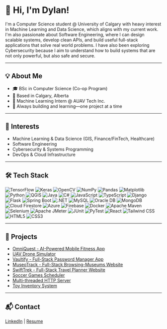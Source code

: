 # 👋 Hi, I'm Dylan!
I'm a Computer Science student @ University of Calgary with heavy interest in Machine Learning and Data Science, which aligns with my current work. I'm also passionate about Software Engineering, where I can design scalable systems, develop clean APIs, and build useful full-stack applications that solve real world problems. I have also been exploring Cybersecurity because I aim to understand how to build systems that are not only powerful, but also safe and secure.

---

## 💡 About Me

- 🎓 BSc in Computer Science (Co-op Program)
- 📍 Based in Calgary, Alberta  
- 💼 Machine Learning Intern @ AUAV Tech Inc.
- 🚀 Always building and learning—one project at a time

---

## 🎯 Interests
- Machine Learning & Data Science (GIS, Finance/FinTech, Healthcare)
- Software Engineering
- Cybersecurity & Systems Programming  
- DevOps & Cloud Infrastructure  

---

## 🛠️ Tech Stack

![TensorFlow](https://img.shields.io/badge/TensorFlow-FF6F00?style=flat&logo=tensorflow&logoColor=white)
![Keras](https://img.shields.io/badge/Keras-D00000?style=flat&logo=keras&logoColor=white)
![OpenCV](https://img.shields.io/badge/OpenCV-5C3EE8?style=flat&logo=opencv&logoColor=white)
![NumPy](https://img.shields.io/badge/NumPy-013243?style=flat&logo=numpy&logoColor=white)
![Pandas](https://img.shields.io/badge/Pandas-150458?style=flat&logo=pandas&logoColor=white)
![Matplotlib](https://img.shields.io/badge/Matplotlib-11557C?style=flat)![Python](https://img.shields.io/badge/Python-3776AB?style=flat&logo=python&logoColor=white) 
![QGIS](https://img.shields.io/badge/QGIS-589632?style=flat&logo=qgis&logoColor=white)
![Java](https://img.shields.io/badge/Java-007396?style=flat&logo=java&logoColor=white)
![C#](https://img.shields.io/badge/C%23-239120?style=flat&logo=c-sharp&logoColor=white)
![JavaScript](https://img.shields.io/badge/JavaScript-F7DF1E?style=flat&logo=javascript&logoColor=black)
![TypeScript](https://img.shields.io/badge/TypeScript-3178C6?style=flat&logo=typescript&logoColor=white)
![Django](https://img.shields.io/badge/Django-092E20?style=flat&logo=django&logoColor=white)
![Flask](https://img.shields.io/badge/Flask-000000?style=flat&logo=flask&logoColor=white)
![Spring Boot](https://img.shields.io/badge/Spring%20Boot-6DB33F?style=flat&logo=spring-boot&logoColor=white)
![.NET](https://img.shields.io/badge/.NET-512BD4?style=flat&logo=dotnet&logoColor=white)
![MySQL](https://img.shields.io/badge/MySQL-4479A1?style=flat&logo=mysql&logoColor=white)
![Oracle DB](https://img.shields.io/badge/Oracle_DB-F80000?style=flat&logo=oracle&logoColor=white)
![MongoDB](https://img.shields.io/badge/MongoDB-47A248?style=flat&logo=mongodb&logoColor=white)
![Cloud Firestore](https://img.shields.io/badge/Cloud_Firestore-FFCA28?style=flat&logo=google-cloud&logoColor=black)
![Azure](https://img.shields.io/badge/Azure-0078D4?style=flat&logo=microsoft-azure&logoColor=white)
![Firebase](https://img.shields.io/badge/Firebase-FFCA28?style=flat&logo=firebase&logoColor=black)
![Docker](https://img.shields.io/badge/Docker-2496ED?style=flat&logo=docker&logoColor=white)
 ![Apache Maven](https://img.shields.io/badge/Apache_Maven-C71A36?style=flat&logo=apachemaven&logoColor=white)
![Selenium](https://img.shields.io/badge/Selenium-43B02A?style=flat&logo=selenium&logoColor=white)
![Apache JMeter](https://img.shields.io/badge/Apache_JMeter-D22128?style=flat&logo=apache&logoColor=white)
![JUnit](https://img.shields.io/badge/JUnit-25A162?style=flat&logo=java&logoColor=white)
![PyTest](https://img.shields.io/badge/PyTest-3776AB?style=flat&logo=python&logoColor=white) 
![React](https://img.shields.io/badge/React-20232A?style=flat&logo=react&logoColor=61DAFB)
![Tailwind CSS](https://img.shields.io/badge/Tailwind_CSS-38B2AC?style=flat&logo=tailwind-css&logoColor=white)
![HTML5](https://img.shields.io/badge/HTML5-E34F26?style=flat&logo=html5&logoColor=white)
![CSS3](https://img.shields.io/badge/CSS3-1572B6?style=flat&logo=css3&logoColor=white)

---

## 📂 Projects

- [OmniQuest - AI-Powered Mobile Fitness App](https://github.com/dylanrylee/OmniQuest)
- [UAV Drone Simulator](https://github.com/dylanrylee/UAV_Drone_Simulator)
- [Vaultify - Full-Stack Password Manager App](https://github.com/dylanrylee/Vaultify)
- [MuseoTrack - Full-Stack Browsing-Museums Website](https://github.com/dylanrylee/MuseoTrack) 
- [SwiftTrek - Full-Stack Travel Planner Website](https://github.com/dylanrylee/SwiftTrek)
- [Soccer Games Scheduler](https://github.com/dylanrylee/And-Tree-based_AI_Soccer_Scheduler)
- [Multi-threaded HTTP Server](https://github.com/dylanrylee/MultiThreadedWebServer)
- [Toy Inventory System](https://github.com/dylanrylee/ToyStoreAppGUI)

---

## 📬 Contact
[LinkedIn](https://www.linkedin.com/in/dylan-rylee-dizon) | [Resume](https://github.com/dylanrylee/dylanrylee/blob/main/Dylan_Dizon_Resume.pdf)

